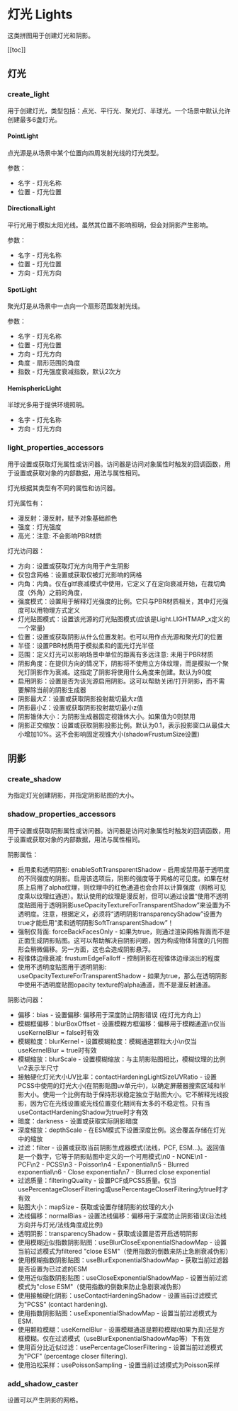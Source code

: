 # 灯光 Lights

这类拼图用于创建灯光和阴影。

[[toc]]

## 灯光

### create_light

用于创建灯光，类型包括：点光、平行光、聚光灯、半球光。一个场景中默认允许创建最多6盏灯光。

#### PointLight

点光源是从场景中某个位置向四周发射光线的灯光类型。

参数：
- 名字 - 灯光名称
- 位置 - 灯光位置

#### DirectionalLight

平行光用于模拟太阳光线。虽然其位置不影响照明，但会对阴影产生影响。

参数：
- 名字 - 灯光名称
- 位置 - 灯光位置
- 方向 - 灯光方向

#### SpotLight

聚光灯是从场景中一点向一个扇形范围发射光线。

参数：
- 名字 - 灯光名称
- 位置 - 灯光位置
- 方向 - 灯光方向
- 角度 - 扇形范围的角度
- 指数 - 灯光强度衰减指数，默认2次方

#### HemisphericLight

半球光多用于提供环境照明。

- 名字 - 灯光名称
- 方向 - 灯光方向

### light_properties_accessors

用于设置或获取灯光属性或访问器。访问器是访问对象属性时触发的回调函数，用于设置或获取对象的内部数据，用法与属性相同。

灯光根据其类型有不同的属性和访问器。

灯光属性有：
- 漫反射：漫反射，赋予对象基础颜色
- 强度：灯光强度
- 高光：注意: 不会影响PBR材质

灯光访问器：
- 方向：设置或获取灯光方向用于产生阴影
- 仅包含网格：设置或获取仅被灯光影响的网格
- 内角：内角。仅在gltf衰减模式中使用，它定义了在定向衰减开始，在裁切角度（外角）之前的角度，
- 强度模式：设置用于解释灯光强度的比例。它只与PBR材质相关，其中灯光强度可以用物理方式定义
- 灯光贴图模式：设置该光源的灯光贴图模式(应该是Light.LIGHTMAP_x定义的一个常量)
- 位置：设置或获取阴影从什么位置发射。也可以用作点光源和聚光灯的位置
- 半径：设置PBR材质用于模拟柔和的面光灯光半径
- 范围：定义灯光可以影响场景中单位的距离有多远注意: 未用于PBR材质
- 阴影角度：在提供方向的情况下，阴影将不使用立方体纹理，而是模拟一个聚光灯阴影作为衰减。这指定了阴影将使用什么角度来创建。默认为90度
- 启用阴影：设置是否为该光源启用阴影。这可以帮助关闭/打开阴影，而不需要解除当前的阴影生成器
- 阴影最大Z：设置或获取阴影投射裁切最大z值
- 阴影最小Z：设置或获取阴影投射裁切最小z值
- 阴影锥体大小：为阴影生成器固定视锥体大小。如果值为0则禁用
- 阴影正交缩放：设置或获取阴影投影比例。默认为0.1，表示投影窗口从最佳大小增加10%。这不会影响固定视锥大小(shadowFrustumSize设置)

## 阴影

### create_shadow

为指定灯光创建阴影，并指定阴影贴图的大小。

### shadow_properties_accessors

用于设置或获取阴影属性或访问器。访问器是访问对象属性时触发的回调函数，用于设置或获取对象的内部数据，用法与属性相同。

阴影属性：

- 启用柔和透明阴影: enableSoftTransparentShadow - 启用或禁用基于透明度的不同强度的阴影。启用该选项后，阴影的强度等于网格的可见度。如果在材质上启用了alpha纹理，则纹理中的红色通道也会合并以计算强度（网格可见度乘以纹理红通道）。默认使用的纹理是漫反射，但可以通过设置“使用不透明度贴图用于透明阴影useOpacityTextureForTransparentShadow”来设置为不透明度。注意，根据定义，必须将“透明阴影transparencyShadow”设置为true才能启用“柔和透明阴影SoftTransparentShadow”！
- 强制仅背面: forceBackFacesOnly - 如果为true，则通过渲染网格背面而不是正面生成阴影贴图。这可以帮助解决自阴影问题，因为构成物体背面的几何图形会稍微偏移。另一方面，这也会造成阴影悬浮。
- 视锥体边缘衰减: frustumEdgeFalloff - 控制阴影在视锥体边缘淡出的程度
- 使用不透明度贴图用于透明阴影: useOpacityTextureForTransparentShadow - 如果为true，那么在透明阴影中使用不透明度贴图opacity texture的alpha通道，而不是漫反射通道。

阴影访问器：

- 偏移：bias - 设置偏移: 偏移用于深度防止阴影错误 (在灯光方向上)
- 模糊框偏移：blurBoxOffset - 设置模糊方框偏移：偏移用于模糊通道\n仅当useKernelBlur = false时有效
- 模糊粒度：blurKernel - 设置模糊粒度：模糊通道颗粒大小\n仅当useKernelBlur = true时有效
- 模糊缩放：blurScale - 设置模糊缩放：与主阴影贴图相比，模糊纹理的比例\n2表示半尺寸
- 接触硬化灯光大小UV比率：contactHardeningLightSizeUVRatio - 设置PCSS中使用的灯光大小(在阴影贴图uv单元中)，以确定屏蔽器搜索区域和半影大小。使用一个比例有助于保持形状稳定独立于贴图大小。它不解释光线投影，因为它在光线设置或光线位置变化期间有太多的不稳定性。只有当useContactHardeningShadow为true时才有效
- 暗度：darkness - 设置或获取实际阴影暗度
- 深度缩放：depthScale - 在ESM模式下设置深度比例。这会覆盖存储在灯光中的缩放
- 过滤：filter - 设置或获取当前阴影生成器模式(法线，PCF, ESM…)。返回值是一个数字，它等于阴影贴图中定义的一个可用模式\n0 - NONE\n1 - PCF\n2 - PCSS\n3 - Poisson\n4 - Exponential\n5 - Blurred exponential\n6 - Close exponential\n7 - Blurred close exponential
- 过滤质量：filteringQuality - 设置PCF或PCSS质量。仅当usePercentageCloserFiltering或usePercentageCloserFiltering为true时才有效
- 贴图大小：mapSize - 获取或设置存储阴影的纹理的大小
- 法线偏移：normalBias - 设置法线偏移：偏移用于深度防止阴影错误(沿法线方向并与灯光/法线角度成比例)
- 透明阴影：transparencyShadow - 获取或设置是否开启透明阴影
- 使用模糊近似指数阴影贴图：useBlurCloseExponentialShadowMap - 设置当前过滤模式为filtered "close ESM"（使用指数的倒数来防止急剧衰减伪影）
- 使用模糊指数阴影贴图：useBlurExponentialShadowMap - 获取当前过滤器是否设置为已过滤的ESM
- 使用近似指数阴影贴图：useCloseExponentialShadowMap - 设置当前过滤模式为"close ESM"（使用指数的倒数来防止急剧衰减伪影）
- 使用接触硬化阴影：useContactHardeningShadow - 设置当前过滤模式为"PCSS" (contact hardening).
- 使用指数阴影贴图：useExponentialShadowMap - 设置当前过滤模式为ESM.
- 使用颗粒模糊：useKernelBlur - 设置模糊通道是颗粒模糊(如果为真)还是方框模糊。仅在过滤模式（useBlurExponentialShadowMap等）下有效
- 使用百分比近似过滤：usePercentageCloserFiltering - 设置当前过滤模式为"PCF" (percentage closer filtering).
- 使用泊松采样：usePoissonSampling - 设置当前过滤模式为Poisson采样

### add_shadow_caster

设置可以产生阴影的网格。

